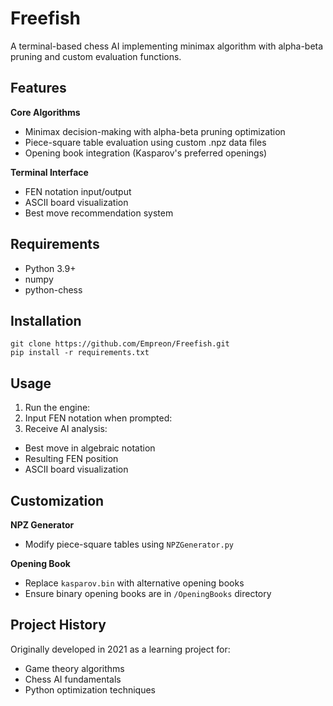 # Freefish

A terminal-based chess AI implementing minimax algorithm with alpha-beta pruning and custom evaluation functions.

## Features
**Core Algorithms**
- Minimax decision-making with alpha-beta pruning optimization
- Piece-square table evaluation using custom .npz data files
- Opening book integration (Kasparov's preferred openings)

**Terminal Interface**
- FEN notation input/output
- ASCII board visualization
- Best move recommendation system

## Requirements
- Python 3.9+
- numpy
- python-chess

## Installation
```
git clone https://github.com/Empreon/Freefish.git
pip install -r requirements.txt
```

## Usage
1. Run the engine:
2. Input FEN notation when prompted:
3. Receive AI analysis:
- Best move in algebraic notation
- Resulting FEN position
- ASCII board visualization

## Customization
**NPZ Generator**
- Modify piece-square tables using `NPZGenerator.py`

**Opening Book**
- Replace `kasparov.bin` with alternative opening books
- Ensure binary opening books are in `/OpeningBooks` directory

## Project History
Originally developed in 2021 as a learning project for:
- Game theory algorithms
- Chess AI fundamentals
- Python optimization techniques


